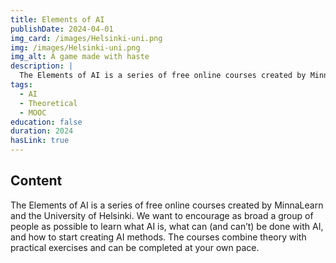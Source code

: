 ```yaml
---
title: Elements of AI
publishDate: 2024-04-01
img_card: /images/Helsinki-uni.png
img: /images/Helsinki-uni.png
img_alt: A game made with haste
description: |
  The Elements of AI is a series of free online courses created by MinnaLearn and the University of Helsinki.
tags:
  - AI
  - Theoretical
  - MOOC 
education: false
duration: 2024
hasLink: true
---
```


## Content

The Elements of AI is a series of free online courses created by MinnaLearn and the University of Helsinki. We want to encourage as broad a group of people as possible to learn what AI is, what can (and can’t) be done with AI, and how to start creating AI methods. The courses combine theory with practical exercises and can be completed at your own pace.